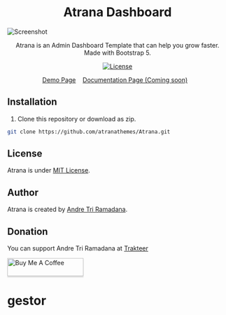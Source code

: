 <h1 align="center">Atrana Dashboard</h1>

![Screenshot](https://raw.githubusercontent.com/atranathemes/Atrana-Dashoard/main/example.jpg)

<p align="center">Atrana is an Admin Dashboard Template that can help you grow faster. Made with Bootstrap 5.</p>
<div align="center">

[![License](https://img.shields.io/github/license/zuramai/mazer.svg)](LICENSE)

</div>

<p align="center">
	<a href="https://atranathemes.github.io/Atrana/">Demo Page</a>&nbsp;&nbsp;&nbsp;
	<a href="">Documentation Page (Coming soon)</a>&nbsp;&nbsp;&nbsp;
</p>

## Installation

1. Clone this repository or download as zip.

```sh
git clone https://github.com/atranathemes/Atrana.git
```

## License

Atrana is under [MIT License](./LICENSE).

## Author

Atrana is created by <a href="https://www.facebook.com/andreew.co.id/">Andre Tri Ramadana</a>.

## Donation

You can support Andre Tri Ramadana at [Trakteer](https://trakteer.id/atranathemes)

<a href="https://www.buymeacoffee.com/atranathemes" target="_blank"><img src="https://www.buymeacoffee.com/assets/img/custom_images/orange_img.png" alt="Buy Me A Coffee" style="height: 41px !important;width: 174px !important;box-shadow: 0px 3px 2px 0px rgba(190, 190, 190, 0.5) !important;-webkit-box-shadow: 0px 3px 2px 0px rgba(190, 190, 190, 0.5) !important;" ></a>
# gestor
